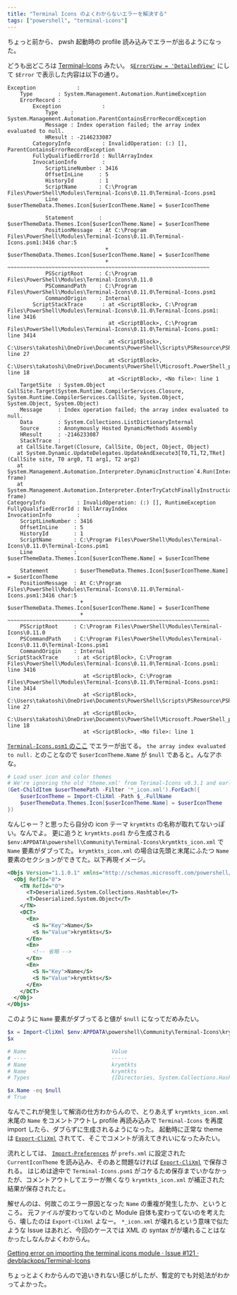 ```yaml
---
title: "Terminal Icons のよくわからないエラーを解決する"
tags: ["powershell", "terminal-icons"]
---
```


ちょっと前から、 pwsh 起動時の profile 読み込みでエラーが出るようになった。

どうも出どころは [Terminal-Icons](https://github.com/devblackops/Terminal-Icons/) みたい。 [`$ErrorView = 'DetailedView'`](https://learn.microsoft.com/en-us/powershell/module/microsoft.powershell.core/about/about_preference_variables?view=powershell-7.4#errorview) にして `$Error` で表示した内容は以下の通り。

```plaintext
Exception             :
    Type        : System.Management.Automation.RuntimeException
    ErrorRecord :
        Exception             :
            Type    : System.Management.Automation.ParentContainsErrorRecordException
            Message : Index operation failed; the array index evaluated to null.
            HResult : -2146233087
        CategoryInfo          : InvalidOperation: (:) [], ParentContainsErrorRecordException
        FullyQualifiedErrorId : NullArrayIndex
        InvocationInfo        :
            ScriptLineNumber : 3416
            OffsetInLine     : 5
            HistoryId        : 1
            ScriptName       : C:\Program Files\PowerShell\Modules\Terminal-Icons\0.11.0\Terminal-Icons.psm1
            Line             :     $userThemeData.Themes.Icon[$userIconTheme.Name] = $userIconTheme

            Statement        : $userThemeData.Themes.Icon[$userIconTheme.Name] = $userIconTheme
            PositionMessage  : At C:\Program Files\PowerShell\Modules\Terminal-Icons\0.11.0\Terminal-Icons.psm1:3416 char:5
                               +     $userThemeData.Themes.Icon[$userIconTheme.Name] = $userIconTheme
                               +     ~~~~~~~~~~~~~~~~~~~~~~~~~~~~~~~~~~~~~~~~~~~~~~~~~~~~~~~~~~~~~~~~
            PSScriptRoot     : C:\Program Files\PowerShell\Modules\Terminal-Icons\0.11.0
            PSCommandPath    : C:\Program Files\PowerShell\Modules\Terminal-Icons\0.11.0\Terminal-Icons.psm1
            CommandOrigin    : Internal
        ScriptStackTrace      : at <ScriptBlock>, C:\Program Files\PowerShell\Modules\Terminal-Icons\0.11.0\Terminal-Icons.psm1: line 3416
                                at <ScriptBlock>, C:\Program Files\PowerShell\Modules\Terminal-Icons\0.11.0\Terminal-Icons.psm1: line 3414
                                at <ScriptBlock>, C:\Users\takatoshi\OneDrive\Documents\PowerShell\Scripts\PSResource\PSResource.psm1: line 27
                                at <ScriptBlock>, C:\Users\takatoshi\OneDrive\Documents\PowerShell\Microsoft.PowerShell_profile.ps1: line 18
                                at <ScriptBlock>, <No file>: line 1
    TargetSite  : System.Object CallSite.Target(System.Runtime.CompilerServices.Closure, System.Runtime.CompilerServices.CallSite, System.Object, System.Object, System.Object)
    Message     : Index operation failed; the array index evaluated to null.
    Data        : System.Collections.ListDictionaryInternal
    Source      : Anonymously Hosted DynamicMethods Assembly
    HResult     : -2146233087
    StackTrace  :
   at CallSite.Target(Closure, CallSite, Object, Object, Object)
   at System.Dynamic.UpdateDelegates.UpdateAndExecute3[T0,T1,T2,TRet](CallSite site, T0 arg0, T1 arg1, T2 arg2)
   at System.Management.Automation.Interpreter.DynamicInstruction`4.Run(InterpretedFrame frame)
   at System.Management.Automation.Interpreter.EnterTryCatchFinallyInstruction.Run(InterpretedFrame frame)
CategoryInfo          : InvalidOperation: (:) [], RuntimeException
FullyQualifiedErrorId : NullArrayIndex
InvocationInfo        :
    ScriptLineNumber : 3416
    OffsetInLine     : 5
    HistoryId        : 1
    ScriptName       : C:\Program Files\PowerShell\Modules\Terminal-Icons\0.11.0\Terminal-Icons.psm1
    Line             :     $userThemeData.Themes.Icon[$userIconTheme.Name] = $userIconTheme

    Statement        : $userThemeData.Themes.Icon[$userIconTheme.Name] = $userIconTheme
    PositionMessage  : At C:\Program Files\PowerShell\Modules\Terminal-Icons\0.11.0\Terminal-Icons.psm1:3416 char:5
                       +     $userThemeData.Themes.Icon[$userIconTheme.Name] = $userIconTheme
                       +     ~~~~~~~~~~~~~~~~~~~~~~~~~~~~~~~~~~~~~~~~~~~~~~~~~~~~~~~~~~~~~~~~
    PSScriptRoot     : C:\Program Files\PowerShell\Modules\Terminal-Icons\0.11.0
    PSCommandPath    : C:\Program Files\PowerShell\Modules\Terminal-Icons\0.11.0\Terminal-Icons.psm1
    CommandOrigin    : Internal
ScriptStackTrace      : at <ScriptBlock>, C:\Program Files\PowerShell\Modules\Terminal-Icons\0.11.0\Terminal-Icons.psm1: line 3416
                        at <ScriptBlock>, C:\Program Files\PowerShell\Modules\Terminal-Icons\0.11.0\Terminal-Icons.psm1: line 3414
                        at <ScriptBlock>, C:\Users\takatoshi\OneDrive\Documents\PowerShell\Scripts\PSResource\PSResource.psm1: line 27
                        at <ScriptBlock>, C:\Users\takatoshi\OneDrive\Documents\PowerShell\Microsoft.PowerShell_profile.ps1: line 18
                        at <ScriptBlock>, <No file>: line 1

```

[`Terminal-Icons.psm1` のここ](https://github.com/devblackops/Terminal-Icons/blob/46866e45a602566bb8a52af5a04dac1d69482c29/Terminal-Icons/Terminal-Icons.psm1#L43-L48) でエラーが出てる。
`the array index evaluated to null.` とのことなので `$userIconTheme.Name` が `$null` であると。んなアホな。

```powershell
# Load user icon and color themes
# We're ignoring the old 'theme.xml' from Terimal-Icons v0.3.1 and earlier
(Get-ChildItem $userThemePath -Filter '*_icon.xml').ForEach({
    $userIconTheme = Import-CliXml -Path $_.FullName
    $userThemeData.Themes.Icon[$userIconTheme.Name] = $userIconTheme
})
```

なんじゃー？と思ったら自分の icon テーマ `krymtkts` の名称が取れてないっぽい。なんでよ。
更に追うと `krymtkts.psd1` から生成される `$env:APPDATA\powershell\Community\Terminal-Icons\krymtkts_icon.xml` で `Name` 要素がダブってた。
`krymtkts_icon.xml` の場合は先頭と末尾にふたつ `Name` 要素のセクションができてた。以下再現イメージ。

```xml
<Objs Version="1.1.0.1" xmlns="http://schemas.microsoft.com/powershell/2004/04">
  <Obj RefId="0">
    <TN RefId="0">
      <T>Deserialized.System.Collections.Hashtable</T>
      <T>Deserialized.System.Object</T>
    </TN>
    <DCT>
      <En>
        <S N="Key">Name</S>
        <S N="Value">krymtkts</S>
      </En>
      <En>
        <!-- 省略 -->
      </En>
      <En>
        <S N="Key">Name</S>
        <S N="Value">krymtkts</S>
      </En>
    </DCT>
  </Obj>
</Objs>
```

このように `Name` 要素がダブってると値が `$null` になってだめみたい。

```powershell
$x = Import-CliXml $env:APPDATA\powershell\Community\Terminal-Icons\krymtkts_icon.xml
$x

# Name                           Value
# ----                           -----
# Name                           krymtkts
# Name                           krymtkts
# Types                          {[Directories, System.Collections.Hashtable], [Files, System.Collections.Hashtable], [Directories, Sy…

$x.Name -eq $null
# True
```

なんでこれが発生して解消の仕方わからんので、とりあえず `krymtkts_icon.xml` 末尾の `Name` をコメントアウトし profile 再読み込みで `Terminal-Icons` を再度 import したら、ダブらずに生成されるようになった。
起動時に正常な theme は [`Export-CliXml`](https://learn.microsoft.com/en-us/powershell/module/microsoft.powershell.utility/export-clixml?view=powershell-7.4) されてて、そこでコメントが消えてきれいになったみたい。

流れとしては、 [`Import-Preferences`](https://github.com/devblackops/Terminal-Icons/blob/46866e45a602566bb8a52af5a04dac1d69482c29/Terminal-Icons/Terminal-Icons.psm1#L37) が `prefs.xml` に設定された `CurrentIconTheme` を読み込み、そのあと問題なければ [`Export-CliXml`](https://github.com/devblackops/Terminal-Icons/blob/46866e45a602566bb8a52af5a04dac1d69482c29/Terminal-Icons/Terminal-Icons.psm1#L68-L71) で保存される。
はじめは途中で `Terminal-Icons.psm1` がコケるため保存までいかなかったが、コメントアウトしてエラーが無くなり `krymtkts_icon.xml` が補正された結果が保存されたと。

解せんのは、何故このエラー原因となった `Name` の重複が発生したか、というところ。
元ファイルが変わってないのと Module 自体も変わってないのを考えたら、壊したのは `Export-CliXml` よなー。
`*_icon.xml` が壊れるという意味で似たような Issue はあれど、今回のケースでは XML の syntax がが壊れることはなかったしなんかよくわからん。

[Getting error on importing the terminal icons module · Issue #121 · devblackops/Terminal-Icons](https://github.com/devblackops/Terminal-Icons/issues/121)

ちょっとよくわからんので追いきれない感じがしたが、暫定的でも対処法がわかってよかった。
